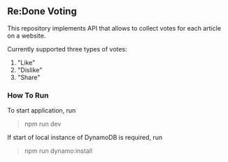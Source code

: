 ## Re:Done Voting
This repository implements API that allows to collect votes for each article on a website.

Currently supported three types of votes:
1. "Like"
2. "Dislike"
3. "Share"

### How To Run

To start application, run 

> npm run dev

If start of local instance of DynamoDB is required, run 

> npm run dynamo:install